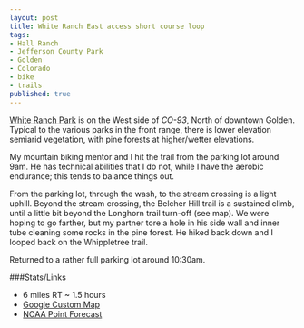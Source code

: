 ```yaml
---
layout: post
title: White Ranch East access short course loop
tags:
- Hall Ranch
- Jefferson County Park
- Golden
- Colorado
- bike
- trails
published: true
---
```

[White Ranch Park](http://jeffco.us/parks/parks-and-trails/white-ranch-park/)
is on the West side of _CO-93_, North of downtown Golden. Typical to the various
parks in the front range, there is lower elevation semiarid vegetation, with
pine forests at higher/wetter elevations.

My mountain biking mentor and I hit the trail from the parking lot around 9am.
He has technical abilities that I do not, while I have the aerobic endurance;
this tends to balance things out.

From the parking lot, through the wash, to the stream crossing is a light uphill.
Beyond the stream crossing, the Belcher Hill trail is a sustained climb, until
a little bit beyond the Longhorn trail turn-off (see map). We were hoping to go
farther, but my partner tore a hole in his side wall and inner tube
cleaning some rocks in the pine forest. He hiked back down and I looped back
on the Whippletree trail.

Returned to a rather full parking lot around 10:30am. 

###Stats/Links
- 6 miles RT ~ 1.5 hours
- [Google Custom Map](https://mapsengine.google.com/map/edit?mid=zj2fwvSxaNFw.k_A-ui3Xxy2Q)
- [NOAA Point Forecast](http://forecast.weather.gov/MapClick.php?lat=39.8056547&lon=-105.2711533)
